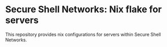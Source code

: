 # Secure Shell Networks: Nix flake for servers

This repository provides nix configurations for servers within Secure Shell Networks.
